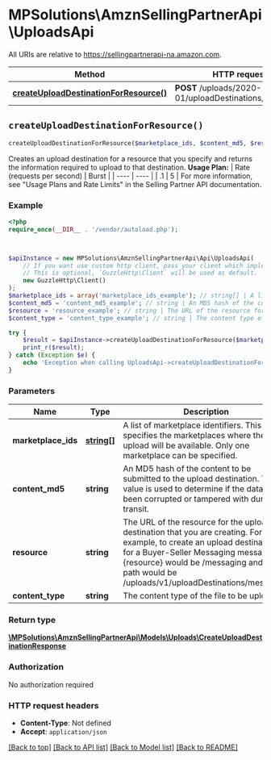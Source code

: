 # MPSolutions\AmznSellingPartnerApi\UploadsApi

All URIs are relative to https://sellingpartnerapi-na.amazon.com.

Method | HTTP request | Description
------------- | ------------- | -------------
[**createUploadDestinationForResource()**](UploadsApi.md#createUploadDestinationForResource) | **POST** /uploads/2020-11-01/uploadDestinations/{resource} | 


## `createUploadDestinationForResource()`

```php
createUploadDestinationForResource($marketplace_ids, $content_md5, $resource, $content_type): \MPSolutions\AmznSellingPartnerApi\Models\Uploads\CreateUploadDestinationResponse
```



Creates an upload destination for a resource that you specify and returns the information required to upload to that destination.  **Usage Plan:**  | Rate (requests per second) | Burst | | ---- | ---- | | .1 | 5 |  For more information, see \"Usage Plans and Rate Limits\" in the Selling Partner API documentation.

### Example

```php
<?php
require_once(__DIR__ . '/vendor/autoload.php');



$apiInstance = new MPSolutions\AmznSellingPartnerApi\Api\UploadsApi(
    // If you want use custom http client, pass your client which implements `GuzzleHttp\ClientInterface`.
    // This is optional, `GuzzleHttp\Client` will be used as default.
    new GuzzleHttp\Client()
);
$marketplace_ids = array('marketplace_ids_example'); // string[] | A list of marketplace identifiers. This specifies the marketplaces where the upload will be available. Only one marketplace can be specified.
$content_md5 = 'content_md5_example'; // string | An MD5 hash of the content to be submitted to the upload destination. This value is used to determine if the data has been corrupted or tampered with during transit.
$resource = 'resource_example'; // string | The URL of the resource for the upload destination that you are creating. For example, to create an upload destination for a Buyer-Seller Messaging message, the {resource} would be /messaging and the path would be  /uploads/v1/uploadDestinations/messaging
$content_type = 'content_type_example'; // string | The content type of the file to be uploaded.

try {
    $result = $apiInstance->createUploadDestinationForResource($marketplace_ids, $content_md5, $resource, $content_type);
    print_r($result);
} catch (Exception $e) {
    echo 'Exception when calling UploadsApi->createUploadDestinationForResource: ', $e->getMessage(), PHP_EOL;
}
```

### Parameters

Name | Type | Description  | Notes
------------- | ------------- | ------------- | -------------
 **marketplace_ids** | [**string[]**](../Model/string.md)| A list of marketplace identifiers. This specifies the marketplaces where the upload will be available. Only one marketplace can be specified. |
 **content_md5** | **string**| An MD5 hash of the content to be submitted to the upload destination. This value is used to determine if the data has been corrupted or tampered with during transit. |
 **resource** | **string**| The URL of the resource for the upload destination that you are creating. For example, to create an upload destination for a Buyer-Seller Messaging message, the {resource} would be /messaging and the path would be  /uploads/v1/uploadDestinations/messaging |
 **content_type** | **string**| The content type of the file to be uploaded. | [optional]

### Return type

[**\MPSolutions\AmznSellingPartnerApi\Models\Uploads\CreateUploadDestinationResponse**](../Model/CreateUploadDestinationResponse.md)

### Authorization

No authorization required

### HTTP request headers

- **Content-Type**: Not defined
- **Accept**: `application/json`

[[Back to top]](#) [[Back to API list]](../../README.md#endpoints)
[[Back to Model list]](../../README.md#models)
[[Back to README]](../../README.md)
